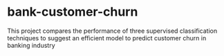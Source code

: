 # bank-customer-churn
This project compares the performance of three supervised classification techniques to suggest an efficient model to predict customer churn in banking industry
